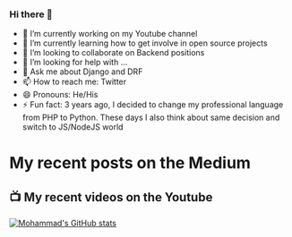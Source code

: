 ### Hi there 👋


- 🔭 I’m currently working on my Youtube channel
- 🌱 I’m currently learning how to get involve in open source projects
- 👯 I’m looking to collaborate on Backend positions
- 🤔 I’m looking for help with ...
- 💬 Ask me about Django and DRF
- 📫 How to reach me: Twitter
- 😄 Pronouns: He/His
- ⚡ Fun fact: 3 years ago, I decided to change my professional language from PHP to Python. These days I also think about same decision and switch to JS/NodeJS world


# My recent posts on the Medium
<!-- MEDIUM-POST-LIST:START -->
<!-- MEDIUM-POST-LIST:END -->

## 📺 My recent videos on the Youtube
<!-- YOUTUBE-POST-LIST:START -->
<!-- YOUTUBE-POST-LIST:END -->

[![Mohammad's GitHub stats](https://github-readme-stats.vercel.app/api?username=ghorbani-mohammad)](https://github.com/anuraghazra/github-readme-stats)
